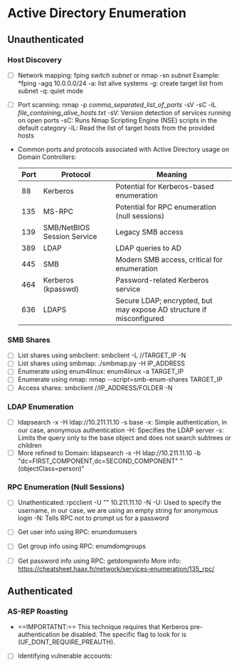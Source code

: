 # Active Directory Enumeration

## Unauthenticated 

### Host Discovery
- [ ] Network mapping: fping *switch subnet* or nmap -sn *subnet*
    Example: *fping -agq 10.0.0.0/24
        -a: list alive systems
        -g: create target list from subnet
        -q: quiet mode

- [ ] Port scanning: nmap -p *comma_separated_list_of_ports* -sV -sC -iL *file_containing_alive_hosts.txt*
    -sV: Version detection of services running on open ports
    -sC: Runs Nmap Scripting Engine (NSE) scripts in the default category
    -iL: Read the list of target hosts from the provided hosts

- Common ports and protocols associated with Active Directory usage on Domain Controllers: <br>

    | Port | Protocol | Meaning | 
    | ----------- | ----------- | ----------- | 
    | 88 | Kerberos | Potential for Kerberos-based enumeration | 
    | 135 | MS-RPC | Potential for RPC enumeration (null sessions) | 
    | 139 | SMB/NetBIOS Session Service | Legacy SMB access |
    | 389 | LDAP | LDAP queries to AD |
    | 445 | SMB | Modern SMB access, critical for enumeration | 
    | 464 | Kerberos (kpasswd) | Password-related Kerberos service | 
    | 636 | LDAPS | Secure LDAP; encrypted, but may expose AD structure if misconfigured |

### SMB Shares
- [ ] List shares using smbclient: smbclient -L //TARGET_IP -N
- [ ] List shares using smbmap: ./smbmap.py -H IP_ADDRESS
- [ ] Enumerate using enum4linux: enum4linux -a TARGET_IP
- [ ] Enumerate using nmap: nmap --script=smb-enum-shares TARGET_IP
- [ ] Access shares: smbclient //IP_ADDRESS/FOLDER -N

### LDAP Enumeration
- [ ] ldapsearch -x -H ldap://10.211.11.10 -s base
    -x: Simple authentication, in our case, anonymous authentication
    -H: Specifies the LDAP server
    -s: Limits the query only to the base object and does not search subtrees or children
- [ ] More refined to Domain: ldapsearch -x -H ldap://10.211.11.10 -b "dc=FIRST_COMPONENT,dc=SECOND_COMPONENT" "(objectClass=person)"

### RPC Enumeration (Null Sessions)
- [ ] Unathenticated: rpcclient -U "" 10.211.11.10 -N
    -U: Used to specify the username, in our case, we are using an empty string for anonymous login
    -N: Tells RPC not to prompt us for a password
- [ ] Get user info using RPC: enumdomusers 
- [ ] Get group info using RPC: enumdomgroups
- [ ] Get password info using RPC: getdompwinfo
    More info: https://cheatsheet.haax.fr/network/services-enumeration/135_rpc/ 

 
## Authenticated 

### AS-REP Roasting
* ==IMPORTATNT:== This technique requires that Kerberos pre-authentication be disabled. The specific flag to look for is (UF_DONT_REQUIRE_PREAUTH). 
- [ ] Identifying vulnerable accounts: 